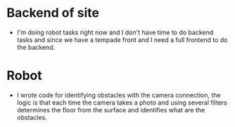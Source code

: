 # Backend of site
* I'm doing robot tasks right now and I don't have time to do backend tasks and since we have a tempade front and I need a full frontend to do the backend.
# Robot
* I wrote code for identifying obstacles with the camera connection, the logic is that each time the camera takes a photo and using several filters determines the floor from the surface and identifies what are the obstacles. 
